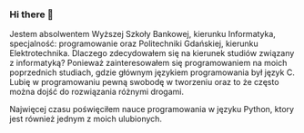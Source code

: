 ### Hi there 👋




Jestem absolwentem Wyższej Szkoły Bankowej, kierunku Informatyka, specjalność: programowanie oraz Politechniki Gdańskiej, kierunku Elektrotechnika.
Dlaczego zdecydowałem się na kierunek studiów związany z informatyką? Ponieważ zainteresowałem się programowaniem na moich poprzednich studiach, gdzie głównym językiem programowania był język C. Lubię w programowaniu pewną swobodę w tworzeniu oraz to że często można dojść do rozwiązania różnymi drogami.

Najwięcej czasu poświęciłem nauce programowania w języku Python, ktory jest również jednym z moich ulubionych.
